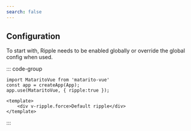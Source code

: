 ```yaml
---
search: false
---
```


## Configuration

To start with, Ripple needs to be enabled globally or override the global config when used.

::: code-group

```JS [Using global configuration]
import MataritoVue from 'matarito-vue'
const app = createApp(App);
app.use(MataritoVue, { ripple:true });
```

```vue [Override global configuration]
<template>
	<div v-ripple.force>Default ripple</div>
</template>
```

:::
